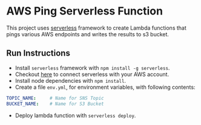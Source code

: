 # AWS Ping Serverless Function

This project uses [serverless](https://serverless.com) framework to create Lambda functions that pings various AWS endpoints and writes the results to s3 bucket.

## Run Instructions

* Install `serverless` framework with `npm install -g serverless`.
* Checkout [here](https://serverless.com/framework/docs/providers/aws/guide/credentials/) to connect serverless with your AWS account.
* Install node dependencies with `npm install`.
* Create a file `env.yml`, for environment variables, with following contents:

```yaml
TOPIC_NAME:     # Name for SNS Topic
BUCKET_NAME:    # Name for S3 Bucket
```

* Deploy lambda function with `serverless deploy`.